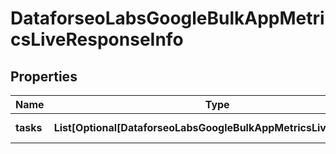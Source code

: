 # DataforseoLabsGoogleBulkAppMetricsLiveResponseInfo


## Properties

| Name | Type | Description | Notes |
|------------ | ------------- | ------------- | -------------|
**tasks** | **List[Optional[DataforseoLabsGoogleBulkAppMetricsLiveTaskInfo]]** | array of tasks |[optional]|